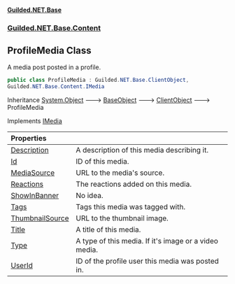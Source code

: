#### [Guilded.NET.Base](Guilded_NET_Base.md 'Guilded.NET.Base')
### [Guilded.NET.Base.Content](Guilded_NET_Base.md#Guilded_NET_Base_Content 'Guilded.NET.Base.Content')
## ProfileMedia Class
A media post posted in a profile.  
```csharp
public class ProfileMedia : Guilded.NET.Base.ClientObject,
Guilded.NET.Base.Content.IMedia
```

Inheritance [System.Object](https://docs.microsoft.com/en-us/dotnet/api/System.Object 'System.Object') &#129106; [BaseObject](BaseObject.md 'Guilded.NET.Base.BaseObject') &#129106; [ClientObject](ClientObject.md 'Guilded.NET.Base.ClientObject') &#129106; ProfileMedia  

Implements [IMedia](IMedia.md 'Guilded.NET.Base.Content.IMedia')  

| Properties | |
| :--- | :--- |
| [Description](ProfileMedia_Description.md 'Guilded.NET.Base.Content.ProfileMedia.Description') | A description of this media describing it.<br/> |
| [Id](ProfileMedia_Id.md 'Guilded.NET.Base.Content.ProfileMedia.Id') | ID of this media.<br/> |
| [MediaSource](ProfileMedia_MediaSource.md 'Guilded.NET.Base.Content.ProfileMedia.MediaSource') | URL to the media's source.<br/> |
| [Reactions](ProfileMedia_Reactions.md 'Guilded.NET.Base.Content.ProfileMedia.Reactions') | The reactions added on this media.<br/> |
| [ShowInBanner](ProfileMedia_ShowInBanner.md 'Guilded.NET.Base.Content.ProfileMedia.ShowInBanner') | No idea.<br/> |
| [Tags](ProfileMedia_Tags.md 'Guilded.NET.Base.Content.ProfileMedia.Tags') | Tags this media was tagged with.<br/> |
| [ThumbnailSource](ProfileMedia_ThumbnailSource.md 'Guilded.NET.Base.Content.ProfileMedia.ThumbnailSource') | URL to the thumbnail image.<br/> |
| [Title](ProfileMedia_Title.md 'Guilded.NET.Base.Content.ProfileMedia.Title') | A title of this media.<br/> |
| [Type](ProfileMedia_Type.md 'Guilded.NET.Base.Content.ProfileMedia.Type') | A type of this media. If it's image or a video media.<br/> |
| [UserId](ProfileMedia_UserId.md 'Guilded.NET.Base.Content.ProfileMedia.UserId') | ID of the profile user this media was posted in.<br/> |
